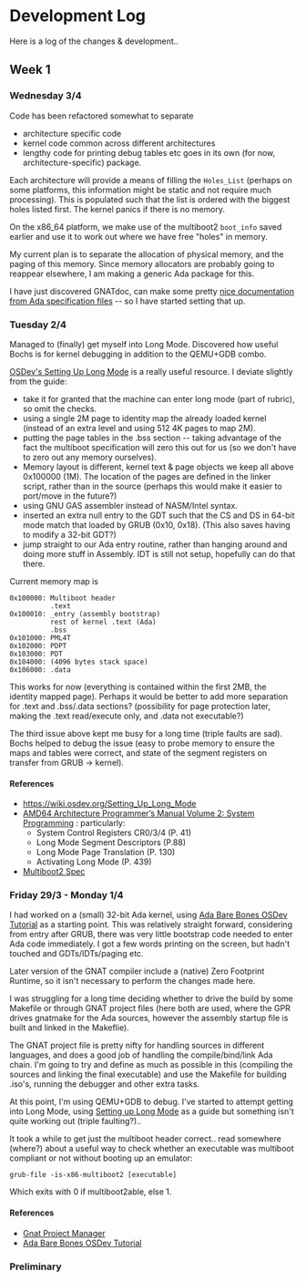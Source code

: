 # Development Log

Here is a log of the changes & development..

## Week 1
### Wednesday 3/4
Code has been refactored somewhat to separate 
- architecture specific code
- kernel code common across different architectures
- lengthy code for printing debug tables etc goes in its own (for now, architecture-specific) package. 

Each architecture will provide a means of filling the `Holes_List` (perhaps on some platforms, this information might be static and not require much processing). This is populated such that the list is ordered with the biggest holes listed first. The kernel panics if there is no memory.

On the x86_64 platform, we make use of the multiboot2 `boot_info` saved earlier and use it to work out where we have free "holes" in memory. 

My current plan is to separate the allocation of physical memory, and the paging of this memory. Since memory allocators are probably going to reappear elsewhere, I am making a generic Ada package for this.

I have just discovered GNATdoc, can make some pretty [nice documentation from Ada specification files](doc/index.html) -- so I have started setting that up.

### Tuesday 2/4
Managed to (finally) get myself into Long Mode. Discovered how useful Bochs is for kernel debugging in addition to the QEMU+GDB combo.

[OSDev's Setting Up Long Mode](https://wiki.osdev.org/Setting_Up_Long_Mode) is a really useful resource. I deviate slightly from the guide:
- take it for granted that the machine can enter long mode (part of rubric), so omit the checks.
- using a single 2M page to identity map the already loaded kernel (instead of an extra level and using 512 4K pages to map 2M).
- putting the page tables in the .bss section -- taking advantage of the fact the multiboot specification will zero this out for us (so we don't have to zero out any memory ourselves).
- Memory layout is different, kernel text & page objects we keep all above 0x100000 (1M). The location of the pages are defined in the linker script, rather than in the source (perhaps this would make it easier to port/move in the future?)
- using GNU GAS assembler instead of NASM/Intel syntax.
- inserted an extra null entry to the GDT such that the CS and DS in 64-bit mode match that loaded by GRUB (0x10, 0x18). (This also saves having to modify a 32-bit GDT?)
- jump straight to our Ada entry routine, rather than hanging around and doing more stuff in Assembly. IDT is still not setup, hopefully can do that there.

Current memory map is

    0x100000: Multiboot header
              .text
    0x100010: _entry (assembly bootstrap)
              rest of kernel .text (Ada)
              .bss
    0x101000: PML4T
    0x102000: PDPT
    0x103000: PDT
    0x104000: (4096 bytes stack space)
    0x106000: .data

This works for now (everything is contained within the first 2MB, the identity mapped page). Perhaps it would be better to add more separation for .text and .bss/.data sections? (possibility for page protection later, making the .text read/execute only, and .data not executable?)

The third issue above kept me busy for a long time (triple faults are sad). Bochs helped to debug the issue (easy to probe memory to ensure the maps and tables were correct, and state of the segment registers on transfer from GRUB -> kernel).

#### References
- https://wiki.osdev.org/Setting_Up_Long_Mode
- [AMD64 Architecture Programmer’s Manual Volume 2: System Programming](https://www.amd.com/system/files/TechDocs/24593.pdf) : particularly:
    - System Control Registers CR0/3/4 (P. 41)
    - Long Mode Segment Descriptors (P.88)
    - Long Mode Page Translation (P. 130)
    - Activating Long Mode (P. 439)
- [Multiboot2 Spec](https://www.gnu.org/software/grub/manual/multiboot2/multiboot.html#Boot-information-format)


### Friday 29/3 - Monday 1/4
I had worked on a (small) 32-bit Ada kernel, using [Ada Bare Bones OSDev Tutorial](https://wiki.osdev.org/Ada_Bare_bones) as a starting point. This was relatively straight forward, considering from entry after GRUB, there was very little bootstrap code needed to enter Ada code immediately. I got a few words printing on the screen, but hadn't touched and GDTs/IDTs/paging etc.

Later version of the GNAT compiler include a (native) Zero Footprint Runtime, so it isn't necessary to perform the changes made here.

I was struggling for a long time deciding whether to drive the build by some Makefile or through GNAT project files (here both are used, where the GPR drives gnatmake for the Ada sources, however the assembly startup file is built and linked in the Makeflie).

The GNAT project file is pretty nifty for handling sources in different languages, and does a good job of handling the compile/bind/link Ada chain. I'm going to try and define as much as possible in this (compiling the sources and linking the final executable) and use the Makefile for building .iso's, running the debugger and other extra tasks.

At this point, I'm using QEMU+GDB to debug. I've started to attempt getting into Long Mode, using [Setting up Long Mode](https://wiki.osdev.org/Setting_Up_Long_Mode) as a guide but something isn't quite working out (triple faulting?)..

It took a while to get just the multiboot header correct.. read somewhere (where?) about a useful way to check whether an executable was multiboot compliant or not without booting up an emulator:

    grub-file -is-x86-multiboot2 [executable]

Which exits with 0 if multiboot2able, else 1.

#### References
- [Gnat Project Manager](https://docs.adacore.com/gprbuild-docs/html/gprbuild_ug/gnat_project_manager.html)
- [Ada Bare Bones OSDev Tutorial](https://wiki.osdev.org/Ada_Bare_bones)

### Preliminary
